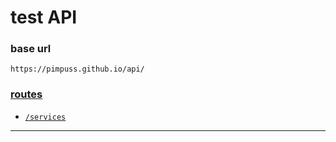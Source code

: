 # test API

### base url

`https://pimpuss.github.io/api/`

### [routes](#routes-1)

- [`/services`](https://pimpuss.github.io/api/services.json)

---
